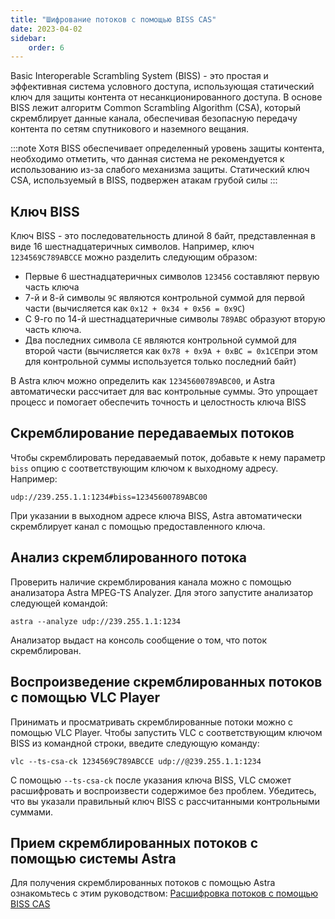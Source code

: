 ```yaml
---
title: "Шифрование потоков с помощью BISS CAS"
date: 2023-04-02
sidebar:
    order: 6
---
```


Basic Interoperable Scrambling System (BISS) - это простая и эффективная система условного доступа, использующая статический ключ для защиты контента от несанкционированного доступа. В основе BISS лежит алгоритм Common Scrambling Algorithm (CSA), который скремблирует данные канала, обеспечивая безопасную передачу контента по сетям спутникового и наземного вещания.

:::note Хотя BISS обеспечивает определенный уровень защиты контента, необходимо отметить, что данная система не рекомендуется к использованию из-за слабого механизма защиты. Статический ключ CSA, используемый в BISS, подвержен атакам грубой силы
:::

## Ключ BISS[](/ru/astra/delivery/cas/encrypt-streams-with-biss-cas#biss-key)

Ключ BISS - это последовательность длиной 8 байт, представленная в виде 16 шестнадцатеричных символов. Например, ключ `1234569C789ABCCE` можно разделить следующим образом:

- Первые 6 шестнадцатеричных символов `123456` составляют первую часть ключа
- 7-й и 8-й символы `9C` являются контрольной суммой для первой части (вычисляется как `0x12 + 0x34 + 0x56 = 0x9C`)
- С 9-го по 14-й шестнадцатеричные символы `789ABC` образуют вторую часть ключа.
- Два последних символа `CE` являются контрольной суммой для второй части (вычисляется как `0x78 + 0x9A + 0xBC = 0x1CE`при этом для контрольной суммы используется только последний байт)

В Astra ключ можно определить как `12345600789ABC00`, и Astra автоматически рассчитает для вас контрольные суммы. Это упрощает процесс и помогает обеспечить точность и целостность ключа BISS

## Скремблирование передаваемых потоков[](/ru/astra/delivery/cas/encrypt-streams-with-biss-cas#scrambling-transmitted-streams)

Чтобы скремблировать передаваемый поток, добавьте к нему параметр `biss` опцию с соответствующим ключом к выходному адресу. Например:

```
udp://239.255.1.1:1234#biss=12345600789ABC00
```

При указании в выходном адресе ключа BISS, Astra автоматически скремблирует канал с помощью предоставленного ключа.

## Анализ скремблированного потока[](/ru/astra/delivery/cas/encrypt-streams-with-biss-cas#analyze-scrambled-stream)

Проверить наличие скремблирования канала можно с помощью анализатора Astra MPEG-TS Analyzer. Для этого запустите анализатор следующей командой:

```
astra --analyze udp://239.255.1.1:1234
```

Анализатор выдаст на консоль сообщение о том, что поток скремблирован.

## Воспроизведение скремблированных потоков с помощью VLC Player[](/ru/astra/delivery/cas/encrypt-streams-with-biss-cas#play-scrambled-streams-with-vlc-player)

Принимать и просматривать скремблированные потоки можно с помощью VLC Player. Чтобы запустить VLC с соответствующим ключом BISS из командной строки, введите следующую команду:

```
vlc --ts-csa-ck 1234569C789ABCCE udp://@239.255.1.1:1234
```

С помощью `--ts-csa-ck` после указания ключа BISS, VLC сможет расшифровать и воспроизвести содержимое без проблем. Убедитесь, что вы указали правильный ключ BISS с рассчитанными контрольными суммами.

## Прием скремблированных потоков с помощью системы Astra[](/ru/astra/delivery/cas/encrypt-streams-with-biss-cas#receive-scrambled-streams-with-astra)

Для получения скремблированных потоков с помощью Astra ознакомьтесь с этим руководством: [Расшифровка потоков с помощью BISS CAS](/ru/astra/processing/cas/decrypt-biss)
